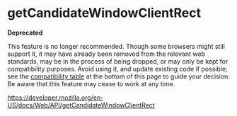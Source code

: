 # getCandidateWindowClientRect

**Deprecated**

This feature is no longer recommended. Though some browsers might still support it, it may have already been removed from the relevant web standards, may be in the process of being dropped, or may only be kept for compatibility purposes. Avoid using it, and update existing code if possible; see the [compatibility table](#browser_compatibility) at the bottom of this page to guide your decision. Be aware that this feature may cease to work at any time.

<a href="https://developer.mozilla.org/en-US/docs/Web/API/getCandidateWindowClientRect" class="_attribution-link">https://developer.mozilla.org/en-US/docs/Web/API/getCandidateWindowClientRect</a>
